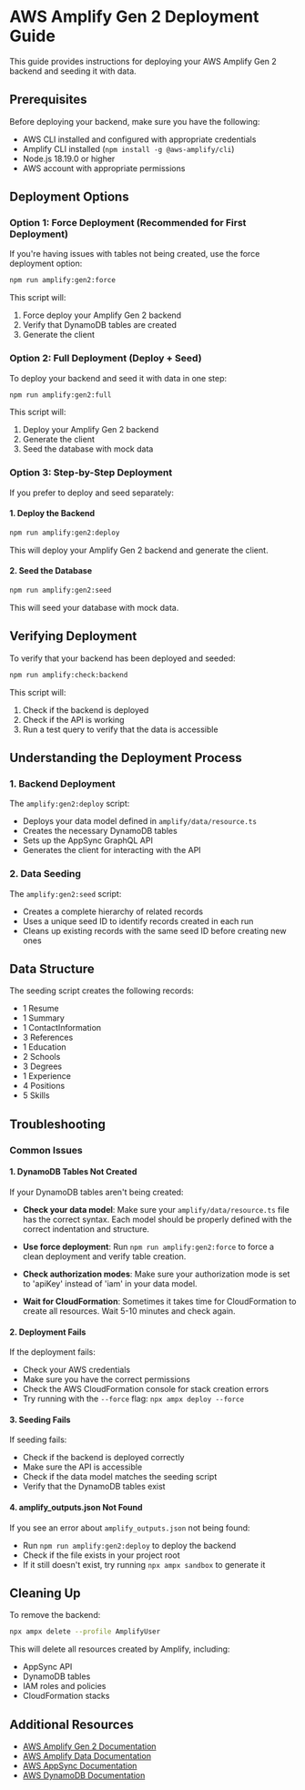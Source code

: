 # AWS Amplify Gen 2 Deployment Guide

This guide provides instructions for deploying your AWS Amplify Gen 2 backend and seeding it with data.

## Prerequisites

Before deploying your backend, make sure you have the following:

- AWS CLI installed and configured with appropriate credentials
- Amplify CLI installed (`npm install -g @aws-amplify/cli`)
- Node.js 18.19.0 or higher
- AWS account with appropriate permissions

## Deployment Options

### Option 1: Force Deployment (Recommended for First Deployment)

If you're having issues with tables not being created, use the force deployment option:

```bash
npm run amplify:gen2:force
```

This script will:
1. Force deploy your Amplify Gen 2 backend
2. Verify that DynamoDB tables are created
3. Generate the client

### Option 2: Full Deployment (Deploy + Seed)

To deploy your backend and seed it with data in one step:

```bash
npm run amplify:gen2:full
```

This script will:
1. Deploy your Amplify Gen 2 backend
2. Generate the client
3. Seed the database with mock data

### Option 3: Step-by-Step Deployment

If you prefer to deploy and seed separately:

#### 1. Deploy the Backend

```bash
npm run amplify:gen2:deploy
```

This will deploy your Amplify Gen 2 backend and generate the client.

#### 2. Seed the Database

```bash
npm run amplify:gen2:seed
```

This will seed your database with mock data.

## Verifying Deployment

To verify that your backend has been deployed and seeded:

```bash
npm run amplify:check:backend
```

This script will:
1. Check if the backend is deployed
2. Check if the API is working
3. Run a test query to verify that the data is accessible

## Understanding the Deployment Process

### 1. Backend Deployment

The `amplify:gen2:deploy` script:
- Deploys your data model defined in `amplify/data/resource.ts`
- Creates the necessary DynamoDB tables
- Sets up the AppSync GraphQL API
- Generates the client for interacting with the API

### 2. Data Seeding

The `amplify:gen2:seed` script:
- Creates a complete hierarchy of related records
- Uses a unique seed ID to identify records created in each run
- Cleans up existing records with the same seed ID before creating new ones

## Data Structure

The seeding script creates the following records:

- 1 Resume
- 1 Summary
- 1 ContactInformation
- 3 References
- 1 Education
- 2 Schools
- 3 Degrees
- 1 Experience
- 4 Positions
- 5 Skills

## Troubleshooting

### Common Issues

#### 1. DynamoDB Tables Not Created

If your DynamoDB tables aren't being created:

- **Check your data model**: Make sure your `amplify/data/resource.ts` file has the correct syntax. Each model should be properly defined with the correct indentation and structure.

- **Use force deployment**: Run `npm run amplify:gen2:force` to force a clean deployment and verify table creation.

- **Check authorization modes**: Make sure your authorization mode is set to 'apiKey' instead of 'iam' in your data model.

- **Wait for CloudFormation**: Sometimes it takes time for CloudFormation to create all resources. Wait 5-10 minutes and check again.

#### 2. Deployment Fails

If the deployment fails:
- Check your AWS credentials
- Make sure you have the correct permissions
- Check the AWS CloudFormation console for stack creation errors
- Try running with the `--force` flag: `npx ampx deploy --force`

#### 3. Seeding Fails

If seeding fails:
- Check if the backend is deployed correctly
- Make sure the API is accessible
- Check if the data model matches the seeding script
- Verify that the DynamoDB tables exist

#### 4. amplify_outputs.json Not Found

If you see an error about `amplify_outputs.json` not being found:
- Run `npm run amplify:gen2:deploy` to deploy the backend
- Check if the file exists in your project root
- If it still doesn't exist, try running `npx ampx sandbox` to generate it

## Cleaning Up

To remove the backend:

```bash
npx ampx delete --profile AmplifyUser
```

This will delete all resources created by Amplify, including:
- AppSync API
- DynamoDB tables
- IAM roles and policies
- CloudFormation stacks

## Additional Resources

- [AWS Amplify Gen 2 Documentation](https://docs.amplify.aws/gen2/)
- [AWS Amplify Data Documentation](https://docs.amplify.aws/gen2/build-a-backend/data/)
- [AWS AppSync Documentation](https://docs.aws.amazon.com/appsync/latest/devguide/welcome.html)
- [AWS DynamoDB Documentation](https://docs.aws.amazon.com/amazondynamodb/latest/developerguide/Introduction.html)

